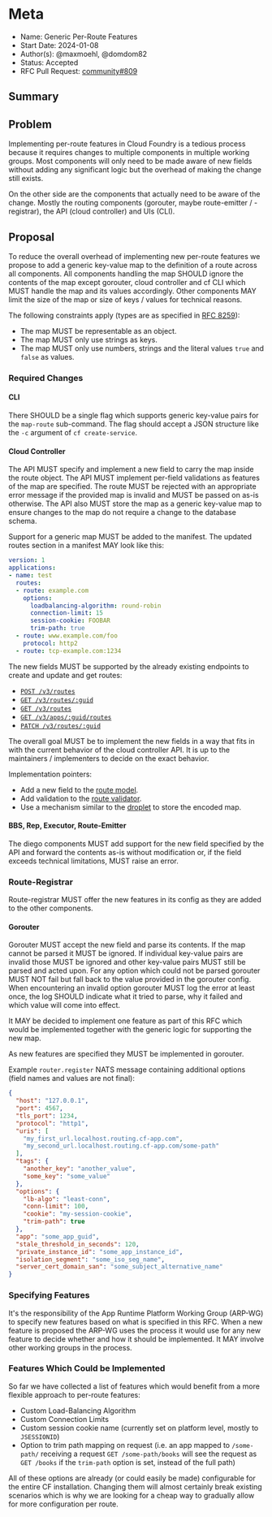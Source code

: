 # Meta
[meta]: #meta
- Name: Generic Per-Route Features
- Start Date: 2024-01-08
- Author(s): @maxmoehl, @domdom82
- Status: Accepted
- RFC Pull Request: [community#809](https://github.com/cloudfoundry/community/pull/809)

## Summary

## Problem

Implementing per-route features in Cloud Foundry is a tedious process because it requires changes to
multiple components in multiple working groups. Most components will only need to be made aware of
new fields without adding any significant logic but the overhead of making the change still exists.

On the other side are the components that actually need to be aware of the change. Mostly the
routing components (gorouter, maybe route-emitter / -registrar), the API (cloud controller) and
UIs (CLI).

## Proposal

To reduce the overall overhead of implementing new per-route features we propose to add a generic
key-value map to the definition of a route across all components. All components handling the map
SHOULD ignore the contents of the map except gorouter, cloud controller and cf CLI which MUST handle
the map and its values accordingly. Other components MAY limit the size of the map or size of keys /
values for technical reasons.

The following constraints apply (types are as specified in [RFC 8259](https://rfc-editor.org/rfc/rfc8259)):
* The map MUST be representable as an object.
* The map MUST only use strings as keys.
* The map MUST only use numbers, strings and the literal values `true` and `false` as values.

### Required Changes

#### CLI

There SHOULD be a single flag which supports generic key-value pairs for the `map-route`
sub-command. The flag should accept a JSON structure like the `-c` argument of `cf create-service`.

#### Cloud Controller

The API MUST specify and implement a new field to carry the map inside the route object. The
API MUST implement per-field validations as features of the map are specified. The route MUST be
rejected with an appropriate error message if the provided map is invalid and MUST be passed on
as-is otherwise. The API also MUST store the map as a generic key-value map to ensure changes to the
map do not require a change to the database schema.

Support for a generic map MUST be added to the manifest. The updated routes section in a manifest
MAY look like this:

```yml
version: 1
applications:
- name: test
  routes:
  - route: example.com
    options:
      loadbalancing-algorithm: round-robin
      connection-limit: 15
      session-cookie: FOOBAR
      trim-path: true
  - route: www.example.com/foo
    protocol: http2
  - route: tcp-example.com:1234
```

The new fields MUST be supported by the already existing endpoints to create and update and get
routes:
* [`POST /v3/routes`](https://v3-apidocs.cloudfoundry.org/version/3.159.0/index.html#create-a-route)
* [`GET /v3/routes/:guid`](https://v3-apidocs.cloudfoundry.org/version/3.159.0/index.html#get-a-route)
* [`GET /v3/routes`](https://v3-apidocs.cloudfoundry.org/version/3.159.0/index.html#list-routes)
* [`GET /v3/apps/:guid/routes`](https://v3-apidocs.cloudfoundry.org/version/3.159.0/index.html#list-routes-for-an-app)
* [`PATCH /v3/routes/:guid`](https://v3-apidocs.cloudfoundry.org/version/3.159.0/index.html#update-a-route)

The overall goal MUST be to implement the new fields in a way that fits in with the current
behavior of the cloud controller API. It is up to the maintainers / implementers to decide on the
exact behavior.

Implementation pointers:
* Add a new field to the [route model](https://github.com/cloudfoundry/cloud_controller_ng/blob/main/app/models/runtime/route.rb).
* Add validation to the [route validator](https://github.com/cloudfoundry/cloud_controller_ng/blob/e719d017ea4625397a97c2c14352ebdee66febe9/lib/cloud_controller/route_validator.rb#L2).
* Use a mechanism similar to the [droplet](https://github.com/cloudfoundry/cloud_controller_ng/blob/e719d017ea4625397a97c2c14352ebdee66febe9/app/models/runtime/droplet_model.rb#L47-L48) to store the encoded map.

#### BBS, Rep, Executor, Route-Emitter

The diego components MUST add support for the new field specified by the API and forward the
contents as-is without modification or, if the field exceeds technical limitations, MUST raise an
error.

### Route-Registrar

Route-registrar MUST offer the new features in its config as they are added to the other components.

#### Gorouter

Gorouter MUST accept the new field and parse its contents. If the map cannot be parsed it MUST be
ignored. If individual key-value pairs are invalid those MUST be ignored and other key-value pairs
MUST still be parsed and acted upon. For any option which could not be parsed gorouter MUST NOT
fail but fall back to the value provided in the gorouter config. When encountering an invalid option
gorouter MUST log the error at least once, the log SHOULD indicate what it tried to parse, why it
failed and which value will come into effect.

It MAY be decided to implement one feature as part of this RFC which would be implemented together
with the generic logic for supporting the new map.

As new features are specified they MUST be implemented in gorouter.

Example `router.register` NATS message containing additional options (field names and values are
not final):

```json
{
  "host": "127.0.0.1",
  "port": 4567,
  "tls_port": 1234,
  "protocol": "http1",
  "uris": [
    "my_first_url.localhost.routing.cf-app.com",
    "my_second_url.localhost.routing.cf-app.com/some-path"
  ],
  "tags": {
    "another_key": "another_value",
    "some_key": "some_value"
  },
  "options": {
    "lb-algo": "least-conn",
    "conn-limit": 100,
    "cookie": "my-session-cookie",
    "trim-path": true
  },
  "app": "some_app_guid",
  "stale_threshold_in_seconds": 120,
  "private_instance_id": "some_app_instance_id",
  "isolation_segment": "some_iso_seg_name",
  "server_cert_domain_san": "some_subject_alternative_name"
}
```

### Specifying Features

It's the responsibility of the App Runtime Platform Working Group (ARP-WG) to specify new features
based on what is specified in this RFC. When a new feature is proposed the ARP-WG uses the process
it would use for any new feature to decide whether and how it should be implemented. It MAY involve
other working groups in the process.

### Features Which Could be Implemented

So far we have collected a list of features which would benefit from a more flexible approach to
per-route features:

- Custom Load-Balancing Algorithm
- Custom Connection Limits
- Custom session cookie name (currently set on platform level, mostly to `JSESSIONID`)
- Option to trim path mapping on request (i.e. an app mapped to `/some-path/` receiving a request
  `GET /some-path/books` will see the request as `GET /books` if the `trim-path` option is set,
  instead of the full path)

All of these options are already (or could easily be made) configurable for the entire CF
installation. Changing them will almost certainly break existing scenarios which is why we are
looking for a cheap way to gradually allow for more configuration per route.
